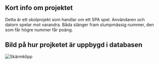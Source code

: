 ## Kort info om projektet
Detta är ett skolprojekt som handlar om ett SPA spel. Användaren och datorn spelar mot varandra. Båda slänger fram slumpmässig nummer, den som får högre nummer får poäng. 

## Bild på hur projketet är uppbygd i databasen
![Skärmklipp](https://github.com/Chasacademy-mostafa-shubber/ASP.NET_SPA-Project/assets/113859196/7d3fd8f4-60cb-4c14-85ad-fc229749f62c)




